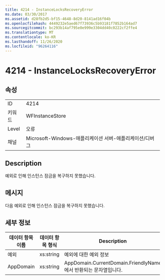 ```yaml
---
title: 4214 - InstanceLocksRecoveryError
ms.date: 03/30/2017
ms.assetid: d28fb2d5-bf15-4648-8d20-8141ad16f04b
ms.openlocfilehash: 4449232e5aed67f73936c5b93181f7852b164ad7
ms.sourcegitcommit: bc293b14af795e0e999e3304dd40c0222cf2ffe4
ms.translationtype: MT
ms.contentlocale: ko-KR
ms.lasthandoff: 11/26/2020
ms.locfileid: "96264116"
---
```

# <a name="4214---instancelocksrecoveryerror"></a>4214 - InstanceLocksRecoveryError

## <a name="properties"></a>속성  
  
|||  
|-|-|  
|ID|4214|  
|키워드|WFInstanceStore|  
|Level|오류|  
|채널|Microsoft-Windows-애플리케이션 서버-애플리케이션/디버그|  
  
## <a name="description"></a>Description  

 예외로 인해 인스턴스 잠금을 복구하지 못했습니다.  
  
## <a name="message"></a>메시지  

 다음 예외로 인해 인스턴스 잠금을 복구하지 못했습니다.  
  
## <a name="details"></a>세부 정보  
  
|데이터 항목 이름|데이터 항목 형식|Description|  
|--------------------|--------------------|-----------------|  
|예외|xs:string|예외에 대한 예외 정보|  
|AppDomain|xs:string|AppDomain.CurrentDomain.FriendlyName에서 반환되는 문자열입니다.|
